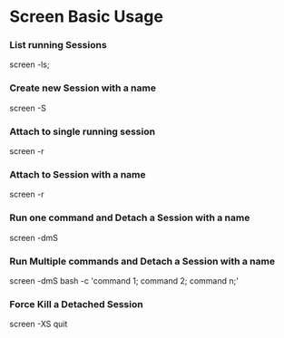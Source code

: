 # Screen Basic Usage

### List running Sessions
  screen -ls; 


### Create new Session with a name
  screen -S <name>

### Attach to single running session
  screen -r

### Attach to Session with a name
  screen -r <name>

### Run one command  and Detach a Session with a name
  screen -dmS <name> <command>

### Run Multiple commands and Detach a Session with a name
  screen -dmS <name> bash -c 'command 1; command 2; command n;'

### Force Kill a Detached Session
  screen -XS <session name to quit> quit

 

